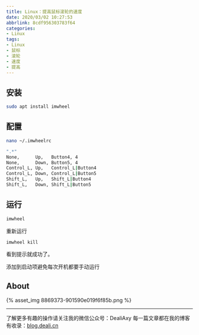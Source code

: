 ```yaml
---
title: Linux：提高鼠标滚轮的速度
date: 2020/03/02 10:27:53
abbrlink: 8cdf956303783f64
categories:
- Linux
tags:
- Linux
- 鼠标
- 滚轮
- 速度
- 提高
---
```

## 安装
```bash
sudo apt install imwheel
```

## 配置

```bash
nano ~/.imwheelrc
```

```bash
".*"
None,      Up,   Button4, 4
None,      Down, Button5, 4
Control_L, Up,   Control_L|Button4
Control_L, Down, Control_L|Button5
Shift_L,   Up,   Shift_L|Button4
Shift_L,   Down, Shift_L|Button5
```

## 运行
```bash
imwheel
```

重新运行
```bash
imwheel kill
```
看到提示就成功了。

添加到启动项避免每次开机都要手动运行

## About
{% asset_img 8869373-901590e019f6f85b.png %}

---------------
了解更多有趣的操作请关注我的微信公众号：DealiAxy
每一篇文章都在我的博客有收录：[blog.deali.cn](http://blog.deali.cn)
